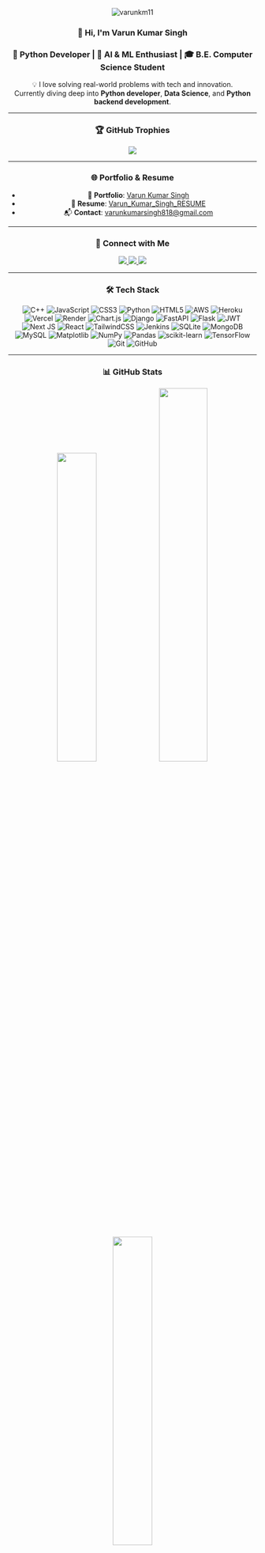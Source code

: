<div align="center">
<!-- Profile Views -->
<p align="center">
  <img src="https://komarev.com/ghpvc/?username=pushkarkumarsaini2006&label=Profile%20views&color=blueviolet&style=flat" alt="varunkm11" />
</p>
  
### 👋 Hi, I'm Varun Kumar Singh  
### 🐍 Python Developer | 🤖 AI & ML Enthusiast | 🎓 B.E. Computer Science Student

💡 I love solving real-world problems with tech and innovation.  
Currently diving deep into **Python developer**, **Data Science**, and **Python backend development**.


---

### 🏆 GitHub Trophies

<p align="center">
  <img src="https://github-profile-trophy.vercel.app/?username=varunkm11&theme=radical&no-frame=false&no-bg=true&margin-w=4" />
</p>

---

### 🌐 Portfolio & Resume  

- 📁 **Portfolio**: [Varun Kumar Singh](https://portfolio-psi-ten-12.vercel.app/)  
- 📄 **Resume**: [Varun_Kumar_Singh_RESUME](https://drive.google.com/file/d/1842rJY4UjcwOFPVWgDVxJYWUAPluJYdt/view?usp=sharing)  
- 📬 **Contact**: varunkumarsingh818@gmail.com


---

### 🤝 Connect with Me

<p align="center">
<a href="https://www.linkedin.com/in/varun-kumar-singh-267951269/" target="_blank">
  <img src="https://img.shields.io/badge/LinkedIn-blue?style=for-the-badge&logo=linkedin" />
</a>
<a href="https://twitter.com/Varun253637" target="_blank">
  <img src="https://img.shields.io/badge/Twitter-black?style=for-the-badge&logo=twitter" />
</a>
<a href="https://www.leetcode.com/varun_12343" target="_blank">
  <img src="https://img.shields.io/badge/Leetcode-yellow?style=for-the-badge&logo=leetcode" />
</a>
</p>

---

### 🛠️ Tech Stack

![C++](https://img.shields.io/badge/c++-%2300599C.svg?style=for-the-badge&logo=c%2B%2B&logoColor=white) ![JavaScript](https://img.shields.io/badge/javascript-%23323330.svg?style=for-the-badge&logo=javascript&logoColor=%23F7DF1E) ![CSS3](https://img.shields.io/badge/css3-%231572B6.svg?style=for-the-badge&logo=css3&logoColor=white) ![Python](https://img.shields.io/badge/python-3670A0?style=for-the-badge&logo=python&logoColor=ffdd54) ![HTML5](https://img.shields.io/badge/html5-%23E34F26.svg?style=for-the-badge&logo=html5&logoColor=white) ![AWS](https://img.shields.io/badge/AWS-%23FF9900.svg?style=for-the-badge&logo=amazon-aws&logoColor=white) ![Heroku](https://img.shields.io/badge/heroku-%23430098.svg?style=for-the-badge&logo=heroku&logoColor=white) ![Vercel](https://img.shields.io/badge/vercel-%23000000.svg?style=for-the-badge&logo=vercel&logoColor=white) ![Render](https://img.shields.io/badge/Render-%46E3B7.svg?style=for-the-badge&logo=render&logoColor=white) ![Chart.js](https://img.shields.io/badge/chart.js-F5788D.svg?style=for-the-badge&logo=chart.js&logoColor=white) ![Django](https://img.shields.io/badge/django-%23092E20.svg?style=for-the-badge&logo=django&logoColor=white) ![FastAPI](https://img.shields.io/badge/FastAPI-005571?style=for-the-badge&logo=fastapi) ![Flask](https://img.shields.io/badge/flask-%23000.svg?style=for-the-badge&logo=flask&logoColor=white) ![JWT](https://img.shields.io/badge/JWT-black?style=for-the-badge&logo=JSON%20web%20tokens) ![Next JS](https://img.shields.io/badge/Next-black?style=for-the-badge&logo=next.js&logoColor=white) ![React](https://img.shields.io/badge/react-%2320232a.svg?style=for-the-badge&logo=react&logoColor=%2361DAFB) ![TailwindCSS](https://img.shields.io/badge/tailwindcss-%2338B2AC.svg?style=for-the-badge&logo=tailwind-css&logoColor=white) ![Jenkins](https://img.shields.io/badge/jenkins-%232C5263.svg?style=for-the-badge&logo=jenkins&logoColor=white) ![SQLite](https://img.shields.io/badge/sqlite-%2307405e.svg?style=for-the-badge&logo=sqlite&logoColor=white) ![MongoDB](https://img.shields.io/badge/MongoDB-%234ea94b.svg?style=for-the-badge&logo=mongodb&logoColor=white) ![MySQL](https://img.shields.io/badge/mysql-4479A1.svg?style=for-the-badge&logo=mysql&logoColor=white) ![Matplotlib](https://img.shields.io/badge/Matplotlib-%23ffffff.svg?style=for-the-badge&logo=Matplotlib&logoColor=black) ![NumPy](https://img.shields.io/badge/numpy-%23013243.svg?style=for-the-badge&logo=numpy&logoColor=white) ![Pandas](https://img.shields.io/badge/pandas-%23150458.svg?style=for-the-badge&logo=pandas&logoColor=white) ![scikit-learn](https://img.shields.io/badge/scikit--learn-%23F7931E.svg?style=for-the-badge&logo=scikit-learn&logoColor=white) ![TensorFlow](https://img.shields.io/badge/TensorFlow-%23FF6F00.svg?style=for-the-badge&logo=TensorFlow&logoColor=white) ![Git](https://img.shields.io/badge/git-%23F05033.svg?style=for-the-badge&logo=git&logoColor=white) ![GitHub](https://img.shields.io/badge/github-%23121011.svg?style=for-the-badge&logo=github&logoColor=white)

---

### 📊 GitHub Stats

<p align="center">
  <img src="https://github-readme-stats.vercel.app/api?username=varunkm11&theme=tokyonight&hide_border=false&include_all_commits=true&count_private=true" width="40%" />
  <img src="https://github-readme-streak-stats.herokuapp.com?user=varunkm11&theme=tokyonight&hide_border=false" width="44%" />
  <img src="https://github-readme-stats.vercel.app/api/top-langs/?username=varunkm11&theme=tokyonight&hide_border=false&layout=compact" width="40%" />
</p>

---
### 🔝 Top Contributed Repos

![](https://github-contributor-stats.vercel.app/api?username=varunkm11&limit=5&theme=tokyonight&combine_all_yearly_contributions=true)

---

</div>
